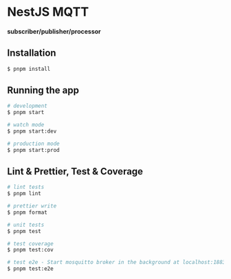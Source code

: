 # NestJS MQTT
#### subscriber/publisher/processor

## Installation

```bash
$ pnpm install
```

## Running the app

```bash
# development
$ pnpm start

# watch mode
$ pnpm start:dev

# production mode
$ pnpm start:prod
```

## Lint & Prettier, Test & Coverage

```bash
# lint tests
$ pnpm lint

# prettier write
$ pnpm format

# unit tests
$ pnpm test

# test coverage
$ pnpm test:cov

# test e2e - Start mosquitto broker in the background at localhost:1883!
$ pnpm test:e2e
```